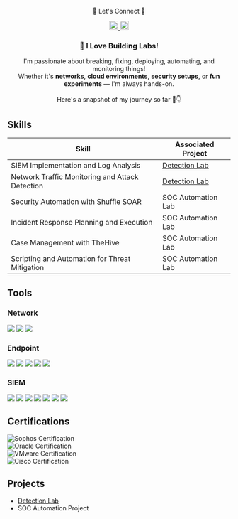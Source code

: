 <p align="center">
📎 Let's Connect 📎
</p>
<p align="center">

  <a href="https://www.linkedin.com/in/dv1nc1">
    <img src="https://skillicons.dev/icons?i=linkedin" height="20px" width="20px" />
  </a>
  <a href="mailto:ranadavincent@gmail.com">
    <img src="https://skillicons.dev/icons?i=gmail" height="20px" width="20px" />
  </a>
</p>

<h3 align="center">🚀 I Love Building Labs!</h3>
<p align="center">
  I'm passionate about breaking, fixing, deploying, automating, and monitoring things! <br>
  Whether it's <strong>networks</strong>, <strong>cloud environments</strong>, <strong>security setups</strong>, or <strong>fun experiments</strong> — I'm always hands-on. <br><br>
  Here's a snapshot of my journey so far 🚀👇
</p>


## Skills


| Skill                                         | Associated Project         |
|-----------------------------------------------|----------------------------|
| SIEM Implementation and Log Analysis          | <a href="https://github.com/dvinci200570197/Detection-Lab/tree/main">Detection Lab</a>|
| Network Traffic Monitoring and Attack Detection | <a href="https://google.com">Detection Lab</a>|
| Security Automation with Shuffle SOAR         | SOC Automation Lab|
| Incident Response Planning and Execution      | SOC Automation Lab|
| Case Management with TheHive                  | SOC Automation Lab|
| Scripting and Automation for Threat Mitigation | SOC Automation Lab|

## Tools


### Network
<div>
    <img src="https://img.shields.io/badge/-Wireshark-1679A7?&style=for-the-badge&logo=Wireshark&logoColor=white" />
    <img src="https://img.shields.io/badge/-Suricata-EF3B2D?&style=for-the-badge&logo=Suricata&logoColor=white" />
    <img src="https://img.shields.io/badge/-Zeek-777BB4?&style=for-the-badge&logo=Zeek&logoColor=white" />
</div>

### Endpoint
<div>
  <img src="https://img.shields.io/badge/-Microsoft_Defender_for_Endpoint-00A4EF?&style=for-the-badge&logo=Microsoft&logoColor=white" />
  <img src="https://img.shields.io/badge/-Velociraptor-4B275F?&style=for-the-badge&logoColor=white" />
  <img src="https://img.shields.io/badge/-Sophos-003366?&style=for-the-badge&logoColor=white" />
  <img src="https://img.shields.io/badge/-SentinelOne-6C47FF?&style=for-the-badge&logoColor=white" />
  <img src="https://img.shields.io/badge/-Datto-2CAAE1?&style=for-the-badge&logoColor=white" />
</div>


### SIEM
<div>
  <img src="https://img.shields.io/badge/-Microsoft_Sentinel-0078D4?&style=for-the-badge&logo=Microsoft&logoColor=white" />
  <img src="https://img.shields.io/badge/-Splunk-000000?&style=for-the-badge&logo=Splunk&logoColor=white" />
  <img src="https://img.shields.io/badge/-Elastic-005571?&style=for-the-badge&logo=Elastic&logoColor=white" />
  <img src="https://img.shields.io/badge/-Sumo%20Logic-4000BF?&style=for-the-badge&logo=Sumo%20Logic&logoColor=white" />
  <img src="https://img.shields.io/badge/-Grafana-F46800?&style=for-the-badge&logo=Grafana&logoColor=white" />
  <img src="https://img.shields.io/badge/-PRTG%20Network%20Monitor-0094D8?&style=for-the-badge&logo=Paessler&logoColor=white" />
  <img src="https://img.shields.io/badge/-Arkime-800080?&style=for-the-badge&logoColor=white" />
</div>


 <div class="bg-white p-6 rounded-lg shadow-lg max-w-2xl w-full">
        <h2 class="text-2xl font-bold text-gray-800 mb-4 text-center">Certifications</h2>
        <div class="grid grid-cols-1 gap-4">
            <div class="flex items-center space-x-4">
                <img src="https://img.shields.io/badge/Sophos_Central_Architect_v5.0-FF0000?style=for-the-badge" alt="Sophos Certification" class="h-8">
                <span class="text-gray-700"></span>
            </div>
            <div class="flex items-center space-x-4">
                <img src="https://img.shields.io/badge/Oracle_Cloud_Architect-007ACC?style=for-the-badge" alt="Oracle Certification" class="h-8">
                <span class="text-gray-700"></span>
            </div>
            <div class="flex items-center space-x-4">
                <img src="https://img.shields.io/badge/VMware_VCP_DCV-4D4D4D?style=for-the-badge" alt="VMware Certification" class="h-8">
                <span class="text-gray-700"></span>
            </div>
            <div class="flex items-center space-x-4">
                <img src="https://img.shields.io/badge/Cisco_CCNA-000080?style=for-the-badge" alt="Cisco Certification" class="h-8">
                <span class="text-gray-700"></span>
            </div>
        </div>
    </div>





## Projects
- <a href="https://github.com/dvinci200570197/Detection-Lab/tree/main">Detection Lab</a>
- SOC Automation Project
